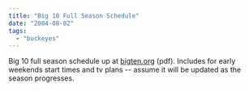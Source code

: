 ```yaml
---
title: "Big 10 Full Season Schedule"
date: "2004-08-02"
tags: 
  - "buckeyes"
---
```


Big 10 full season schedule up at [bigten.org](http://www.bigten.org/fbo/fbc/pdfs/2004/2004FBTVsked.pdf) (pdf). Includes for early weekends start times and tv plans -- assume it will be updated as the season progresses.
